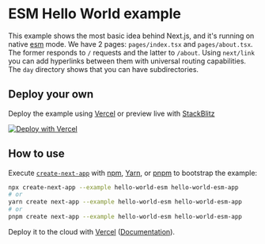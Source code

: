 # ESM Hello World example

This example shows the most basic idea behind Next.js, and it's running on native [esm](https://nodejs.org/api/esm.html) mode. We have 2 pages: `pages/index.tsx` and `pages/about.tsx`. The former responds to `/` requests and the latter to `/about`. Using `next/link` you can add hyperlinks between them with universal routing capabilities. The `day` directory shows that you can have subdirectories.

## Deploy your own

Deploy the example using [Vercel](https://vercel.com?utm_source=github&utm_medium=readme&utm_campaign=next-example-esm) or preview live with [StackBlitz](https://stackblitz.com/github/vercel/next.js/tree/canary/examples/hello-world-esm)

[![Deploy with Vercel](https://vercel.com/button)](https://vercel.com/new/git/external?repository-url=https://github.com/vercel/next.js/tree/canary/examples/hello-world-esm&project-name=hello-world-esm&repository-name=hello-world-esm)

## How to use

Execute [`create-next-app`](https://github.com/vercel/next.js/tree/canary/packages/create-next-app) with [npm](https://docs.npmjs.com/cli/init), [Yarn](https://yarnpkg.com/lang/en/docs/cli/create/), or [pnpm](https://pnpm.io) to bootstrap the example:

```bash
npx create-next-app --example hello-world-esm hello-world-esm-app
# or
yarn create next-app --example hello-world-esm hello-world-esm-app
# or
pnpm create next-app --example hello-world-esm hello-world-esm-app
```

Deploy it to the cloud with [Vercel](https://vercel.com/new?utm_source=github&utm_medium=readme&utm_campaign=next-example) ([Documentation](https://nextjs.org/docs/deployment)).
